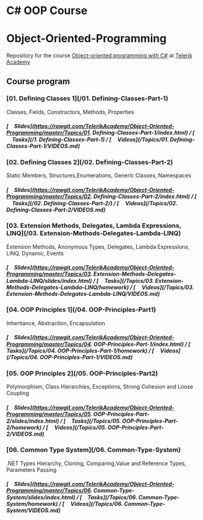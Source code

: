 # C# OOP Course

# Object-Oriented-Programming

Repository for the course [Object-oriented programming with C#](https://telerikacademy.com/Courses/Courses/Details/338) at [Telerik Academy](https://telerikacademy.com)


## Course program


### [01. Defining Classes 1](/01. Defining-Classes-Part-1)

Classes, Fields, Constructors, Methods, Properties


##### [<img src="https://raw.githubusercontent.com/TelerikAcademy/Common/master/icons/presentation.png" height="15" />Slides](https://rawgit.com/TelerikAcademy/Object-Oriented-Programming/master/Topics/01. Defining-Classes-Part-1/index.html) / [<img src="https://raw.githubusercontent.com/TelerikAcademy/Common/master/icons/homework.png" height="15">Tasks](/1. Defining-Classes-Part-1) / [<img src="https://raw.githubusercontent.com/TelerikAcademy/Common/master/icons/video.png" height="13"> Videos](/Topics/01. Defining-Classes-Part-1/VIDEOS.md)


### [02. Defining Classes 2](/02. Defining-Classes-Part-2)

Static Members, Structures,Enumerations, Generic Classes, Namespaces


##### [<img src="https://raw.githubusercontent.com/TelerikAcademy/Common/master/icons/presentation.png" height="15" />Slides](https://rawgit.com/TelerikAcademy/Object-Oriented-Programming/master/Topics/02. Defining-Classes-Part-2/index.html) / [<img src="https://raw.githubusercontent.com/TelerikAcademy/Common/master/icons/homework.png" height="15">Tasks](/02. Defining-Classes-Part-2/) / [<img src="https://raw.githubusercontent.com/TelerikAcademy/Common/master/icons/video.png" height="13"> Videos](/Topics/02. Defining-Classes-Part-2/VIDEOS.md)

### [03. Extension Methods, Delegates, Lambda Expressions, LINQ](/03. Extension-Methods-Delegates-Lambda-LINQ)

Extension Methods, Anonymous Types, Delegates, Lambda Expressions, LINQ, Dynamic, Events


##### [<img src="https://raw.githubusercontent.com/TelerikAcademy/Common/master/icons/presentation.png" height="15" />Slides](https://rawgit.com/TelerikAcademy/Object-Oriented-Programming/master/Topics/03. Extension-Methods-Delegates-Lambda-LINQ/slides/index.html) / [<img src="https://raw.githubusercontent.com/TelerikAcademy/Common/master/icons/homework.png" height="15">Tasks](/Topics/03. Extension-Methods-Delegates-Lambda-LINQ/homework) / [<img src="https://raw.githubusercontent.com/TelerikAcademy/Common/master/icons/video.png" height="13"> Videos](/Topics/03. Extension-Methods-Delegates-Lambda-LINQ/VIDEOS.md)


### [04. OOP Principles 1](/04. OOP-Principles-Part1)

Inheritance, Abstraction, Encapsulation

##### [<img src="https://raw.githubusercontent.com/TelerikAcademy/Common/master/icons/presentation.png" height="15" />Slides](https://rawgit.com/TelerikAcademy/Object-Oriented-Programming/master/Topics/04. OOP-Principles-Part-1/index.html) / [<img src="https://raw.githubusercontent.com/TelerikAcademy/Common/master/icons/homework.png" height="15">Tasks](/Topics/04. OOP-Principles-Part-1/homework) / [<img src="https://raw.githubusercontent.com/TelerikAcademy/Common/master/icons/video.png" height="13"> Videos](/Topics/04. OOP-Principles-Part-1/VIDEOS.md)

### [05. OOP Principles 2](/05. OOP-Principles-Part2)

Polymorphism, Class Hierarchies, Exceptions, Strong Cohesion and Loose Coupling

##### [<img src="https://raw.githubusercontent.com/TelerikAcademy/Common/master/icons/presentation.png" height="15" />Slides](https://rawgit.com/TelerikAcademy/Object-Oriented-Programming/master/Topics/05. OOP-Principles-Part-2/slides/index.html) / [<img src="https://raw.githubusercontent.com/TelerikAcademy/Common/master/icons/homework.png" height="15">Tasks](/Topics/05. OOP-Principles-Part-2/homework) / [<img src="https://raw.githubusercontent.com/TelerikAcademy/Common/master/icons/video.png" height="13"> Videos](/Topics/05. OOP-Principles-Part-2/VIDEOS.md)

### [06. Common Type System](/06. Common-Type-System)

.NET Types Hierarchy, Cloning, Comparing,Value and Reference Types, Parameters Passing

##### [<img src="https://raw.githubusercontent.com/TelerikAcademy/Common/master/icons/presentation.png" height="15" />Slides](https://rawgit.com/TelerikAcademy/Object-Oriented-Programming/master/Topics/06. Common-Type-System/slides/index.html) / [<img src="https://raw.githubusercontent.com/TelerikAcademy/Common/master/icons/homework.png" height="15">Tasks](/Topics/06. Common-Type-System/homework) / [<img src="https://raw.githubusercontent.com/TelerikAcademy/Common/master/icons/video.png" height="13"> Videos](/Topics/06. Common-Type-System/VIDEOS.md)
